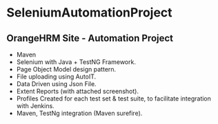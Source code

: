 # SeleniumAutomationProject
## OrangeHRM Site - Automation Project
* Maven
* Selenium with Java + TestNG Framework.
* Page Object Model design pattern.
* File uploading using AutoIT.
* Data Driven using Json File.
* Extent Reports (with attached screenshot).
* Profiles Created for each test set & test suite, to facilitate integration with Jenkins.
* Maven, TestNg integration (Maven surefire).
